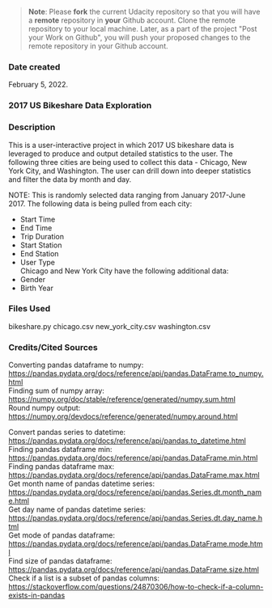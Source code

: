 >**Note**: Please **fork** the current Udacity repository so that you will have a **remote** repository in **your** Github account. Clone the remote repository to your local machine. Later, as a part of the project "Post your Work on Github", you will push your proposed changes to the remote repository in your Github account.

### Date created
February 5, 2022.

### 2017 US Bikeshare Data Exploration

### Description
This is a user-interactive project in which 2017 US bikeshare data is leveraged to produce and output detailed statistics to the user. The following three cities are being used to collect this data - Chicago, New York City, and Washington. The user can drill down into deeper statistics and filter the data by month and day.

NOTE: This is randomly selected data ranging from January 2017-June 2017. The following data is being pulled from each city:  
* Start Time  
* End Time  
* Trip Duration  
* Start Station  
* End Station  
* User Type  
Chicago and New York City have the following additional data:  
* Gender  
* Birth Year

### Files Used
bikeshare.py
chicago.csv
new_york_city.csv
washington.csv

### Credits/Cited Sources
Converting pandas dataframe to numpy: https://pandas.pydata.org/docs/reference/api/pandas.DataFrame.to_numpy.html  
Finding sum of numpy array: https://numpy.org/doc/stable/reference/generated/numpy.sum.html  
Round numpy output: https://numpy.org/devdocs/reference/generated/numpy.around.html  

Convert pandas series to datetime: https://pandas.pydata.org/docs/reference/api/pandas.to_datetime.html  
Finding pandas dataframe min: https://pandas.pydata.org/docs/reference/api/pandas.DataFrame.min.html  
Finding pandas dataframe max: https://pandas.pydata.org/docs/reference/api/pandas.DataFrame.max.html  
Get month name of pandas datetime series: https://pandas.pydata.org/docs/reference/api/pandas.Series.dt.month_name.html  
Get day name of pandas datetime series: https://pandas.pydata.org/docs/reference/api/pandas.Series.dt.day_name.html  
Get mode of pandas dataframe: https://pandas.pydata.org/docs/reference/api/pandas.DataFrame.mode.html  
Find size of pandas dataframe: https://pandas.pydata.org/docs/reference/api/pandas.DataFrame.size.html  
Check if a list is a subset of pandas columns: https://stackoverflow.com/questions/24870306/how-to-check-if-a-column-exists-in-pandas  
